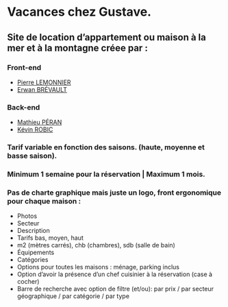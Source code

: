 # Vacances chez Gustave.
## Site de location d’appartement ou maison à la mer et à la montagne créee par :

### Front-end
* [Pierre LEMONNIER](https://github.com/jordan0602/jordan0602)
* [Erwan BRÉVAULT](https://github.com/Antoine-M-9/Antoine-M-9)

### Back-end
* [Mathieu PÉRAN](https://github.com/Bubamara0/Bubamara0)
* [Kévin ROBIC](https://github.com/corsairecypri/corsairecypri)

### Tarif variable en fonction des saisons. (haute, moyenne et basse saison).
### Minimum 1 semaine pour la réservation | Maximum 1 mois.
### Pas de charte graphique mais juste un logo, front ergonomique pour chaque maison :

* Photos
* Secteur
* Description
* Tarifs bas, moyen, haut
* m2 (mètres carrés), chb (chambres), sdb (salle de bain)
* Équipements
* Catégories
* Options pour toutes les maisons : ménage, parking inclus
* Option d’avoir la présence d’un chef cuisinier à la réservation (case à cocher)
* Barre de recherche avec option de filtre (et/ou): par prix / par secteur géographique / par catégorie / par type